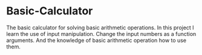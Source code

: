 # Basic-Calculator
The basic calculator for solving basic arithmetic operations.
In this project I learn the use of input manipulation.
Change the input numbers as a function arguments.
And the knowledge of basic arithmetic operation how to use them.